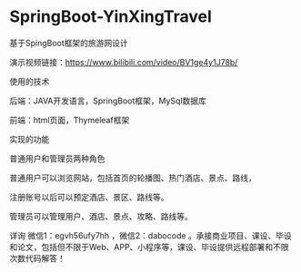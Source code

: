 # SpringBoot-YinXingTravel
基于SpingBoot框架的旅游网设计

演示视频链接：https://www.bilibili.com/video/BV1ge4y1J78b/

使用的技术

后端：JAVA开发语言，SpringBoot框架，MySql数据库

前端：html页面，Thymeleaf框架

实现的功能

普通用户和管理员两种角色

普通用户可以浏览网站，包括首页的轮播图、热门酒店、景点、路线，

注册账号以后可以预定酒店、景区、路线等。

管理员可以管理用户、酒店、景点、攻略、路线等。

详询 微信1：egvh56ufy7hh ，微信2：dabocode 。承接商业项目、课设、毕设和论文，包括但不限于Web、APP、小程序等，课设、毕设提供远程部署和不限次数代码解答！
